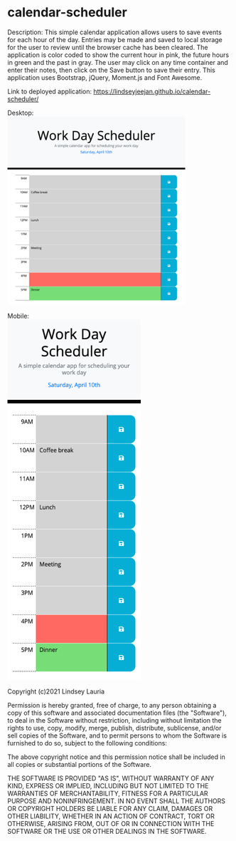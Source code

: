 # calendar-scheduler

Description:
This simple calendar application allows users to save events for each hour of the day. Entries may be made and saved to local storage for the user to review until the browser cache has been cleared. The application is color coded to show the current hour in pink, the future hours in green and the past in gray. The user may click on any time container and enter their notes, then click on the Save button to save their entry. This application uses Bootstrap, jQuery, Moment.js and Font Awesome.

Link to deployed application:
https://lindseyjeejan.github.io/calendar-scheduler/


Desktop:
<br />
<img src="assets/images/desktop.png" width="400">

Mobile:
<br />
<img src="assets/images/mobile.png" width="300">

Copyright (c)2021 Lindsey Lauria

Permission is hereby granted, free of charge, to any person obtaining a copy
of this software and associated documentation files (the "Software"), to deal
in the Software without restriction, including without limitation the rights
to use, copy, modify, merge, publish, distribute, sublicense, and/or sell
copies of the Software, and to permit persons to whom the Software is
furnished to do so, subject to the following conditions:

The above copyright notice and this permission notice shall be included in all
copies or substantial portions of the Software.

THE SOFTWARE IS PROVIDED "AS IS", WITHOUT WARRANTY OF ANY KIND, EXPRESS OR
IMPLIED, INCLUDING BUT NOT LIMITED TO THE WARRANTIES OF MERCHANTABILITY,
FITNESS FOR A PARTICULAR PURPOSE AND NONINFRINGEMENT. IN NO EVENT SHALL THE
AUTHORS OR COPYRIGHT HOLDERS BE LIABLE FOR ANY CLAIM, DAMAGES OR OTHER
LIABILITY, WHETHER IN AN ACTION OF CONTRACT, TORT OR OTHERWISE, ARISING FROM,
OUT OF OR IN CONNECTION WITH THE SOFTWARE OR THE USE OR OTHER DEALINGS IN THE
SOFTWARE.
